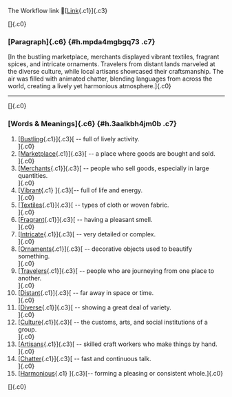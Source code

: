 The Workflow link
👏[[Link](https://www.google.com/url?q=http://www.google.com&sa=D&source=editors&ust=1761101075092078&usg=AOvVaw1EoKJrfxmipxcSl3hyEpP7){.c1}]{.c3}

[]{.c0}

### [Paragraph]{.c6} {#h.mpda4mgbgq73 .c7}

[In the bustling marketplace, merchants displayed vibrant textiles,
fragrant spices, and intricate ornaments. Travelers from distant lands
marveled at the diverse culture, while local artisans showcased their
craftsmanship. The air was filled with animated chatter, blending
languages from across the world, creating a lively yet harmonious
atmosphere.]{.c0}

------------------------------------------------------------------------

[]{.c0}

### [Words & Meanings]{.c6} {#h.3aalkbh4jm0b .c7}

1.  [[Bustling](https://www.google.com/url?q=http://www.google.com&sa=D&source=editors&ust=1761101075092720&usg=AOvVaw3iln5N4hNs-VPBK0E1mu-M){.c1}]{.c3}[ --
    full of lively activity.\
    ]{.c0}
2.  [[Marketplace](https://www.google.com/url?q=http://www.google.com&sa=D&source=editors&ust=1761101075092861&usg=AOvVaw0ZgRnAmUVHCbEn7id7VK5W){.c1}]{.c3}[ --
    a place where goods are bought and sold.\
    ]{.c0}
3.  [[Merchants](https://www.google.com/url?q=http://www.google.com&sa=D&source=editors&ust=1761101075092989&usg=AOvVaw2SrXME9DHGW-bsxFPkmdLl){.c1}]{.c3}[ --
    people who sell goods, especially in large quantities.\
    ]{.c0}
4.  [[Vibrant](https://www.google.com/url?q=http://www.google.com&sa=D&source=editors&ust=1761101075093137&usg=AOvVaw3rNWZLBjAzHwZD_BMAh1Bw){.c1}
    ]{.c3}[-- full of life and energy.\
    ]{.c0}
5.  [[Textiles](https://www.google.com/url?q=http://www.google.com&sa=D&source=editors&ust=1761101075093251&usg=AOvVaw3BQ6UAjHNIcgYUughsTBm-){.c1}]{.c3}[ --
    types of cloth or woven fabric.\
    ]{.c0}
6.  [[Fragrant](https://www.google.com/url?q=http://www.google.com&sa=D&source=editors&ust=1761101075093363&usg=AOvVaw2-iz-kovH34sgfe4yTjVs2){.c1}]{.c3}[ --
    having a pleasant smell.\
    ]{.c0}
7.  [[Intricate](https://www.google.com/url?q=http://www.google.com&sa=D&source=editors&ust=1761101075093470&usg=AOvVaw1Tsf_q6tgcvNWkGVP-aTtp){.c1}]{.c3}[ --
    very detailed or complex.\
    ]{.c0}
8.  [[Ornaments](https://www.google.com/url?q=http://www.google.com&sa=D&source=editors&ust=1761101075093585&usg=AOvVaw1rdT_XEF1WnVpP86hzbPLV){.c1}]{.c3}[ --
    decorative objects used to beautify something.\
    ]{.c0}
9.  [[Travelers](https://www.google.com/url?q=http://www.google.com&sa=D&source=editors&ust=1761101075093730&usg=AOvVaw3WNFT19ha3Kfn7I-ULrK8O){.c1}]{.c3}[ --
    people who are journeying from one place to another.\
    ]{.c0}
10. [[Distant](https://www.google.com/url?q=http://www.google.com&sa=D&source=editors&ust=1761101075093890&usg=AOvVaw0u5xMSVrco9pCut71uiFQD){.c1}]{.c3}[ --
    far away in space or time.\
    ]{.c0}
11. [[Diverse](https://www.google.com/url?q=http://www.google.com&sa=D&source=editors&ust=1761101075093999&usg=AOvVaw1IVTLHY1Gk-kU3OJnsqqj8){.c1}]{.c3}[ --
    showing a great deal of variety.\
    ]{.c0}
12. [[Culture](https://www.google.com/url?q=http://www.google.com&sa=D&source=editors&ust=1761101075094113&usg=AOvVaw1hnZW-LRYcoOEki-d5kMcz){.c1}]{.c3}[ --
    the customs, arts, and social institutions of a group.\
    ]{.c0}
13. [[Artisans](https://www.google.com/url?q=http://www.google.com&sa=D&source=editors&ust=1761101075094245&usg=AOvVaw0bwxWtv_8RbwpLubvw6iob){.c1}]{.c3}[ --
    skilled craft workers who make things by hand.\
    ]{.c0}
14. [[Chatter](https://www.google.com/url?q=http://www.google.com&sa=D&source=editors&ust=1761101075094372&usg=AOvVaw1bzzkswmre0feDbCSd5Sva){.c1}]{.c3}[ --
    fast and continuous talk.\
    ]{.c0}
15. [[Harmonious](https://www.google.com/url?q=http://www.google.com&sa=D&source=editors&ust=1761101075094483&usg=AOvVaw2bCP8nTSbbVutssfcdVrq5){.c1}
    ]{.c3}[-- forming a pleasing or consistent whole.]{.c0}

[]{.c0}
